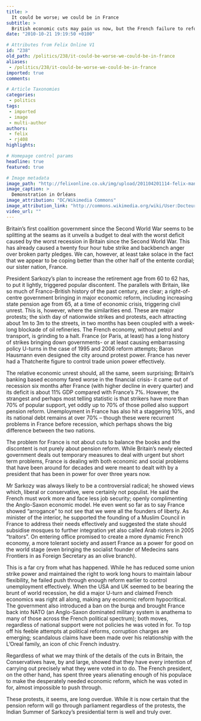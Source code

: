 ```yaml
---
title: >
  It could be worse; we could be in France
subtitle: >
  British economic cuts may pain us now, but the French failure to reform will hurt them more
date: "2010-10-21 19:19:50 +0100"

# Attributes from Felix Online V1
id: "238"
old_path: /politics/238/it-could-be-worse-we-could-be-in-france
aliases:
 - /politics/238/it-could-be-worse-we-could-be-in-france
imported: true
comments:

# Article Taxonomies
categories:
 - politics
tags:
 - imported
 - image
 - multi-author
authors:
 - felix
 - rj408
highlights:

# Homepage control params
headline: true
featured: true

# Image metadata
image_path: "http://felixonline.co.uk/img/upload/201104201114-felix-manifestation_12_octobre_2010_orléans_-_place_du_martroi_-_1.jpg"
image_caption: >
  Demonstration in Orléans
image_attribution: "DC/Wikimedia Commons"
image_attribution_link: "http://commons.wikimedia.org/wiki/User:DocteurCosmos"
video_url: ""
---
```


Britain’s first coalition government since the Second World War seems to be splitting at the seams as it unveils a budget to deal with the worst deficit caused by the worst recession in Britain since the Second World War. This has already caused a twenty four hour tube strike and backbench anger over broken party pledges. We can, however, at least take solace in the fact that we appear to be coping better than the other half of the entente cordial; our sister nation, France.

President Sarkozy’s plan to increase the retirement age from 60 to 62 has, to put it lightly, triggered popular discontent. The parallels with Britain, like so much of Franco-British history of the past century, are clear; a right-of-centre government bringing in major economic reform, including increasing state pension age from 65, at a time of economic crisis, triggering civil unrest. This is, however, where the similarities end. These are major protests; the sixth day of nationwide strikes and protests, each attracting about 1m to 3m to the streets, in two months has been coupled with a week-long blockade of oil refineries. The French economy, without petrol and transport, is grinding to a halt. France (or Paris, at least) has a long history of strikes bringing down governments- or at least causing embarrassing policy U-turns in the case of 1995 and 2006 reform attempts; Baron Hausmann even designed the city around protest power. France has never had a Thatcherite figure to control trade union power effectively.

The relative economic unrest should, all the same, seem surprising; Britain’s banking based economy fared worse in the financial crisis- it came out of recession six months after France (with higher decline in every quarter) and its deficit is about 11% GDP compared with France’s 7%. However, the strangest and perhaps most telling statistic is that strikers have more than 70% of popular support, yet oddly up to 70% of those polled also support pension reform. Unemployment in France has also hit a staggering 10%, and its national debt remains at over 70% – though these were recurrent problems in France before recession, which perhaps shows the big difference between the two nations.

The problem for France is not about cuts to balance the books and the discontent is not purely about pension reform. While Britain’s newly elected government deals out temporary measures to deal with urgent but short term problems, France is dealing with both economic and social problems that have been around for decades and were meant to dealt with by a president that has been in power for over three years now.

Mr Sarkozy was always likely to be a controversial radical; he showed views which, liberal or conservative, were certainly not populist. He said the French must work more and face less job security; openly complimenting the Anglo-Saxon economic model. He even went so far as to say France showed “arrogance” to not see that we were all the founders of liberty. As minister of the interior, he supported the founding of a Muslim Council in France to address their needs effectively and suggested the state should subsidise mosques to further integration yet also called Arab rioters in 2005 “traitors”. On entering office promised to create a more dynamic French economy, a more tolerant society and assert France as a power for good on the world stage (even bringing the socialist founder of Medecins sans Frontiers in as Foreign Secretary as an olive branch).

This is a far cry from what has happened. While he has reduced some union strike power and maintained the right to work long hours to maintain labour flexibility, he failed push through enough reform earlier to control unemployment effectively. When the USA and UK seemed to be bearing the brunt of world recession, he did a major U-turn and claimed French economics was right all along, making any economic reform hypocritical. The government also introduced a ban on the burqa and brought France back into NATO (an Anglo-Saxon dominated military system is anathema to many of those across the French political spectrum); both moves, regardless of national support were not policies he was voted in for. To top off his feeble attempts at political reforms, corruption charges are emerging; scandalous claims have been made over his relationship with the L’Oreal family, an icon of chic French industry.

Regardless of what we may think of the details of the cuts in Britain, the Conservatives have, by and large, showed that they have every intention of carrying out precisely what they were voted in to do. The French president, on the other hand, has spent three years alienating enough of his populace to make the desperately needed economic reform, which he was voted in for, almost impossible to push through.

These protests, it seems, are long overdue. While it is now certain that the pension reform will go through parliament regardless of the protests, the Indian Summer of Sarkozy’s presidential term is well and truly over.
